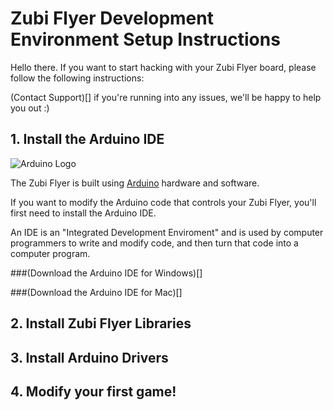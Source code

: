 # Zubi Flyer Development Environment Setup Instructions

Hello there. If you want to start hacking with your Zubi Flyer board, please follow the following instructions:

(Contact Support)[] if you're running into any issues, we'll be happy to help you out :)

## 1. Install the Arduino IDE
  ![Arduino Logo](https://www.arduino.cc/en/pub/skins/arduinoWide/img/ArduinoAPP-01.svg)
  
  The Zubi Flyer is built using [Arduino](https://www.arduino.cc/) hardware and software. 
  
  If you want to modify the Arduino code that controls your Zubi Flyer, you'll first need to install the Arduino IDE. 
  
  An IDE is an "Integrated Development Enviroment" and is used by computer programmers to write and modify code, and then turn that code into a computer program.
  
###(Download the Arduino IDE for Windows)[]
  
###(Download the Arduino IDE for Mac)[]
## 2. Install Zubi Flyer Libraries
## 3. Install Arduino Drivers
## 4. Modify your first game!
